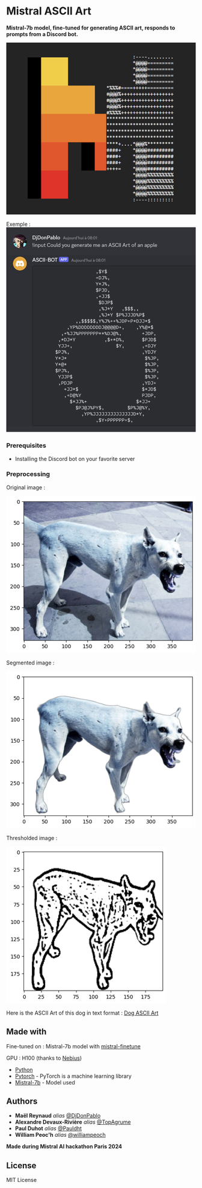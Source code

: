 # Mistral ASCII Art

**Mistral-7b model, fine-tuned for generating ASCII art, responds to prompts from a Discord bot.**

![Mistral ASCII Art](assets/mistral-ascii-art-logo.png)

Exemple :  
![Apple generation](assets/screen-apple.png)


### Prerequisites

- Installing the Discord bot on your favorite server

### Preprocessing

Original image :  

![Dog without preprocessing](assets/dog1.png)

Segmented image :  

![Dog without preprocessing](assets/dog2.png)

Thresholded image :  

![Dog without preprocessing](assets/dog3.png)

Here is the ASCII Art of this dog in text format : [Dog ASCII Art](assets/dog.txt)


## Made with

Fine-tuned on : Mistral-7b model with [mistral-finetune](https://github.com/mistralai/mistral-finetune)

GPU : H100 (thanks to [Nebius](https://nebius.ai/))

* [Python](https://www.python.org)
* [Pytorch](https://pytorch.org) - PyTorch is a machine learning library
* [Mistral-7b](https://mistral.ai/fr/news/announcing-mistral-7b) - Model used


## Authors

* **Maël Reynaud** _alias_ [@DjDonPablo](https://github.com/DjDonPablo)
* **Alexandre Devaux-Rivière** _alias_ [@TopAgrume](https://github.com/TopAgrume)
* **Paul Duhot** _alias_ [@Pauldht](https://github.com/Pauldht)
* **William Peoc'h** _alias_ [@williampeoch](https://github.com/williampeoch)

**Made during Mistral AI hackathon Paris 2024**

## License

MIT License

